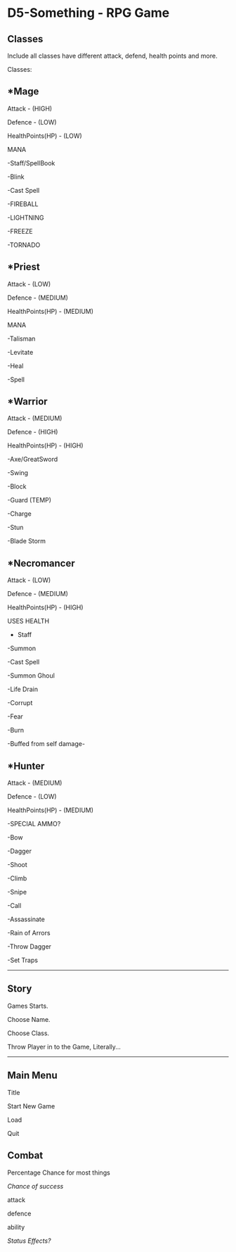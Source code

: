 # D5-Something - RPG Game

Classes
--------

Include all classes have different attack, defend, health points and more.

Classes:

*Mage 
-
Attack - (HIGH)

Defence - (LOW)

HealthPoints(HP) - (LOW)

MANA

-Staff/SpellBook

-Blink

-Cast Spell


-FIREBALL

-LIGHTNING

-FREEZE

-TORNADO


*Priest 
-
Attack - (LOW)

Defence - (MEDIUM)

HealthPoints(HP) - (MEDIUM)

MANA

-Talisman

-Levitate

-Heal

-Spell


*Warrior 
-
Attack - (MEDIUM)

Defence - (HIGH)

HealthPoints(HP) - (HIGH)


-Axe/GreatSword

-Swing

-Block


-Guard (TEMP)

-Charge

-Stun

-Blade Storm


*Necromancer 
-
Attack - (LOW)

Defence - (MEDIUM)

HealthPoints(HP) - (HIGH)

USES HEALTH



- Staff

-Summon

-Cast Spell


-Summon Ghoul

-Life Drain

-Corrupt

-Fear

-Burn

-Buffed from self damage-



*Hunter
-
Attack - (MEDIUM)

Defence - (LOW)

HealthPoints(HP) - (MEDIUM)

-SPECIAL AMMO?



-Bow

-Dagger

-Shoot

-Climb


-Snipe

-Call

-Assassinate

-Rain of Arrors

-Throw Dagger

-Set Traps




-----------------------------------------------------------------------------------------
Story
-----

Games Starts.

Choose Name.

Choose Class.

Throw Player in to the Game, Literally...

-----------------------------------------------------------------------------------------

Main Menu
---------

Title

Start New  Game

Load

Quit

Combat
-----
Percentage Chance for most things

*Chance of success*

attack

defence

ability


*Status Effects?*


